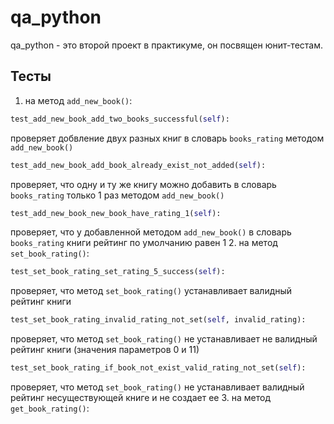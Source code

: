 # qa_python
qa_python - это второй проект в практикуме, он посвящен юнит-тестам.

## Тесты
1. на метод `add_new_book()`:
```python
test_add_new_book_add_two_books_successful(self):
```
проверяет добвление двух разных книг в словарь `books_rating` методом `add_new_book()`
```python
test_add_new_book_add_book_already_exist_not_added(self):
```
проверяет, что одну и ту же книгу можно добавить  в словарь `books_rating` только 1 раз методом `add_new_book()`
```python
test_add_new_book_new_book_have_rating_1(self):
```
проверяет, что у добавленной методом `add_new_book()` в словарь `books_rating` книги рейтинг по умолчанию равен 1
2. на метод `set_book_rating()`:
```python
test_set_book_rating_set_rating_5_success(self):
```
проверяет, что метод `set_book_rating()` устанавливает валидный рейтинг книги
```python
test_set_book_rating_invalid_rating_not_set(self, invalid_rating):
```
проверяет, что метод `set_book_rating()` не устанавливает не валидный рейтинг книги (значения параметров 0 и 11)
```python
test_set_book_rating_if_book_not_exist_valid_rating_not_set(self):
```
проверяет, что метод `set_book_rating()` не устанавливает валидный рейтинг несуществующей книге и не создает ее
3. на метод `get_book_rating()`:

